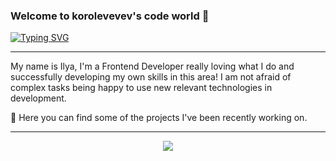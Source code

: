 ### Welcome to korolevevev's code world 🤖
[![Typing SVG](https://readme-typing-svg.herokuapp.com?color=%2336BCF7&lines=Welcome+to+korolevevev+code+world)](https://git.io/typing-svg)

<hr>

My name is Ilya, I'm a Frontend Developer really loving what I do and successfully developing my own skills in this area! 
I am not afraid of complex tasks being happy to use new relevant technologies in development. 

🚀 Here you can find some of the projects I've been recently working on.

<hr>

<p align="center">
  <a href="https://skillicons.dev">
    <img src="https://skillicons.dev/icons?i=react,js,ts,redux,html,css,git,jquery,bootstrap,figma,webpack,jest" />
  </a>
</p>
